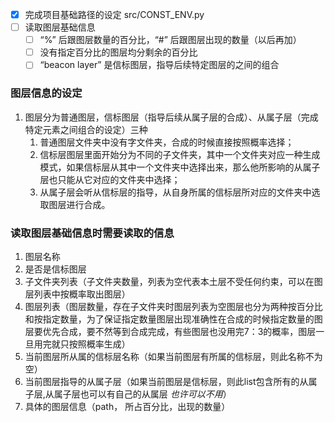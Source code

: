 - [x] 完成项目基础路径的设定 src/CONST_ENV.py
- [ ] 读取图层基础信息
  - [ ] “%” 后跟图层数量的百分比，“#” 后跟图层出现的数量（以后再加）
  - [ ]  没有指定百分比的图层均分剩余的百分比
  - [ ]  “beacon layer” 是信标图层，指导后续特定图层的之间的组合

### 图层信息的设定
1. 图层分为普通图层，信标图层（指导后续从属子层的合成）、从属子层（完成特定元素之间组合的设定）三种
   1. 普通图层文件夹中没有字文件夹，合成的时候直接按照概率选择；
   2. 信标层图层里面开始分为不同的子文件夹，其中一个文件夹对应一种生成模式，如果信标层从其中一个文件夹中选择出来，那么他所影响的从属子层也只能从它对应的文件夹中选择；
   3. 从属子层会听从信标层的指导，从自身所属的信标层所对应的文件夹中选取图层进行合成。

### 读取图层基础信息时需要读取的信息
1. 图层名称
2. 是否是信标图层
3. 子文件夹列表（子文件夹数量，列表为空代表本土层不受任何约束，可以在图层列表中按概率取出图层）
4. 图层列表（图层数量，存在子文件夹时图层列表为空图层也分为两种按百分比和按指定数量，为了保证指定数量图层出现准确性在合成的时候指定数量的图层要优先合成，要不然等到合成完成，有些图层也没用完7：3的概率，图层一旦用完就只按照概率生成）
5. 当前图层所从属的信标层名称（如果当前图层有所属的信标层，则此名称不为空）
6. 当前图层指导的从属子层（如果当前图层是信标层，则此list包含所有的从属子层,从属子层也可以有自己的从属层  *也许可以不用*）
7. 具体的图层信息（path， 所占百分比，出现的数量）
